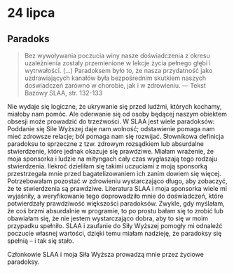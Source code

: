 
# 24 lipca

## Paradoks

> Bez wywoływania poczucia winy nasze doświadczenia z okresu uzależnienia zostały przemienione w lekcje życia pełnego głębi i wytrwałości. (...) Paradoksem było to, że nasza przydatność jako uzdrawiających kanałów była bezpośrednim skutkiem naszych doświadczeń zarówno w chorobie, jak i w zdrowieniu. — Tekst Bazowy SLAA, str. 132-133

Nie wydaje się logiczne, że ukrywanie się przed ludźmi, których kochamy, miałoby nam pomóc. Ale oderwanie się od osoby będącej naszym obiektem obsesji może prowadzić do trzeźwości. W SLAA jest wiele paradoksów: Poddanie się Sile Wyższej daje nam wolność; odstawienie pomaga nam mieć zdrowsze relacje; ból pomaga nam się rozwijać. Słownikowa definicja paradoksu to sprzeczne z tzw. zdrowym rozsądkiem lub absurdalne stwierdzenie, które jednak okazuje się prawdziwe. Miałam wrażenie, że moja sponsorka i ludzie na mityngach cały czas wygłaszają tego rodzaju stwierdzenia. Ilekroć dzieliłam się takimi uczuciami z moją sponsorką przestrzegała mnie przed bagatelizowaniem ich zanim dowiem się więcej. Potrzebowałam pozostać w zdrowieniu wystarczająco długo, aby zobaczyć, że te stwierdzenia są prawdziwe. Literatura SLAA i moja sponsorka wiele mi wyjaśniły, a weryfikowanie tego doprowadziło mnie do doświadczeń, które potwierdzały prawdziwość większości paradoksów. Zwykle, gdy myślałam, że coś brzmi absurdalnie w programie, to po prostu bałam się to zrobić lub obawiałam się, że nie jestem wystarczająco dobra, aby to się w moim przypadku spełniło. SLAA i zaufanie do Siły Wyższej pomogły mi odnaleźć poczucie własnej wartości, dzięki temu miałam nadzieję, że paradoksy się spełnią – i tak się stało.

Członkowie SLAA i moja Siła Wyższa prowadzą mnie przez życiowe paradoksy.
